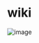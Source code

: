 # wiki
![image](https://github.com/DmitriyEvdokimov/wiki/assets/118134542/a204bbd7-f838-4487-b34d-487015e0eff0)
